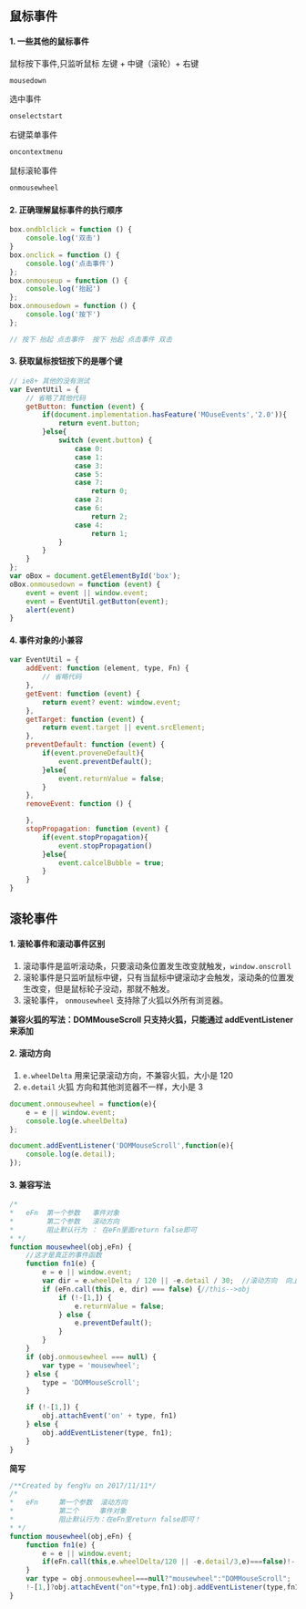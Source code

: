 ## 鼠标事件

#### 1. 一些其他的鼠标事件

鼠标按下事件,只监听鼠标 左键 + 中键（滚轮）+ 右键

```js
mousedown
```



选中事件

```js
onselectstart
```



右键菜单事件

```js
oncontextmenu
```



鼠标滚轮事件

```js
onmousewheel
```



#### 2. 正确理解鼠标事件的执行顺序

```js
box.ondblclick = function () {
    console.log('双击')
}
box.onclick = function () {
    console.log('点击事件')
};
box.onmouseup = function () {
    console.log('抬起')
};
box.onmousedown = function () {
    console.log('按下')
};

// 按下 抬起 点击事件  按下 抬起 点击事件 双击
```





#### 3. 获取鼠标按钮按下的是哪个键

```js
// ie8+ 其他的没有测试
var EventUtil = {
    // 省略了其他代码
    getButton: function (event) {
        if(document.implementation.hasFeature('MOuseEvents','2.0')){
            return event.button;
        }else{
            switch (event.button) {
                case 0:
                case 1:
                case 3:
                case 5:
                case 7:
                    return 0;
                case 2:
                case 6:
                    return 2;
                case 4:
                    return 1;
            }
        }
    }
};
var oBox = document.getElementById('box');
oBox.onmousedown = function (event) {
    event = event || window.event;
    event = EventUtil.getButton(event);
    alert(event)
}
```



#### 4. 事件对象的小兼容

```js
var EventUtil = {
    addEvent: function (element, type, Fn) {
        // 省略代码
    },
    getEvent: function (event) {
        return event? event: window.event;
    },
    getTarget: function (event) {
        return event.target || event.srcElement;
    },
    preventDefault: function (event) {
        if(event.proveneDefault){
            event.preventDefault();
        }else{
            event.returnValue = false;
        }
    },
    removeEvent: function () {

    },
    stopPropagation: function (event) {
        if(event.stopPropagation){
            event.stopPropagation()
        }else{
            event.calcelBubble = true;
        }
    }
}
```







## 滚轮事件

#### 1. 滚轮事件和滚动事件区别

1. 滚动事件是监听滚动条，只要滚动条位置发生改变就触发，`window.onscroll`
2. 滚轮事件是只监听鼠标中键，只有当鼠标中键滚动才会触发，滚动条的位置发生改变，但是鼠标轮子没动，那就不触发。
3. 滚轮事件， `onmousewheel` 支持除了火狐以外所有浏览器。

**兼容火狐的写法：DOMMouseScroll 只支持火狐，只能通过 addEventListener 来添加**



#### 2. 滚动方向

1. `e.wheelDelta` 用来记录滚动方向，不兼容火狐，大小是 120
2. `e.detail` 火狐 方向和其他浏览器不一样，大小是 3

```js
document.onmousewheel = function(e){
    e = e || window.event;
    console.log(e.wheelDelta)
};

document.addEventListener('DOMMouseScroll',function(e){
    console.log(e.detail);
});
```



#### 3. 兼容写法

```js
/*
*   eFn  第一个参数   事件对象
*        第二个参数   滚动方向
*        阻止默认行为 ： 在eFn里面return false即可
* */
function mousewheel(obj,eFn) {
    //这才是真正的事件函数
    function fn1(e) {
        e = e || window.event;
        var dir = e.wheelDelta / 120 || -e.detail / 30;  //滚动方向  向上滚1  向下滚-1
        if (eFn.call(this, e, dir) === false) {//this-->obj
            if (!-[1,]) {
                e.returnValue = false;
            } else {
                e.preventDefault();
            }
        }
    }
    if (obj.onmousewheel === null) {
        var type = 'mousewheel';
    } else {
        type = 'DOMMouseScroll';
    }

    if (!-[1,]) {
        obj.attachEvent('on' + type, fn1)
    } else {
        obj.addEventListener(type, fn1);
    }
}
```



**简写**

```js
/**Created by fengYu on 2017/11/11*/
/*
*   eFn     第一个参数  滚动方向
*           第二个     事件对象
*           阻止默认行为：在eFn里return false即可！
* */
function mousewheel(obj,eFn) {
    function fn1(e) {
        e = e || window.event;
        if(eFn.call(this,e.wheelDelta/120 || -e.detail/3,e)===false)!-[1,]?e.returnValue=false:e.preventDefault();
    }
    var type = obj.onmousewheel===null?"mousewheel":"DOMMouseScroll";
    !-[1,]?obj.attachEvent("on"+type,fn1):obj.addEventListener(type,fn1);
}
```


